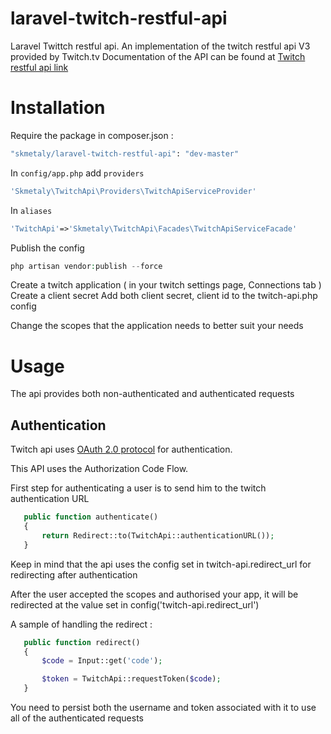 # laravel-twitch-restful-api
Laravel Twittch restful api. An implementation of the twitch restful api V3 provided by Twitch.tv
Documentation of the API can be found at [Twitch restful api link](https://github.com/justintv/Twitch-API)

# Installation

Require the package in composer.json : 
```bash
"skmetaly/laravel-twitch-restful-api": "dev-master"
```
In ```config/app.php``` add ```providers```
```php
'Skmetaly\TwitchApi\Providers\TwitchApiServiceProvider'
```
In ```aliases```
```php
'TwitchApi'=>'Skmetaly\TwitchApi\Facades\TwitchApiServiceFacade'
```
Publish the config
```php
php artisan vendor:publish --force
```
Create a twitch application ( in your twitch settings page, Connections tab )
Create a client secret
Add both client secret, client id to the twitch-api.php config

Change the scopes that the application needs to better suit your needs

# Usage

The api provides both non-authenticated and authenticated requests

##  Authentication

Twitch api uses [OAuth 2.0 protocol] for authentication.

This API uses the Authorization Code Flow.

First step for authenticating a user is to send him to the twitch authentication URL  

 ```php
    public function authenticate()
    {
        return Redirect::to(TwitchApi::authenticationURL());
    }
 ```
 Keep in mind that the api uses the config set in twitch-api.redirect_url for redirecting after authentication
 
 After the user accepted the scopes and authorised your app, it will be redirected at the value set in config('twitch-api.redirect_url')
 
 A sample of handling the redirect :
 
  ```php
     public function redirect()
     {
         $code = Input::get('code');
 
         $token = TwitchApi::requestToken($code);
     }
  ```
   
   You need to persist both the username and token associated with it to use all of the authenticated requests
    
    
    
    
[OAuth 2.0 protocol]:http://hueniverse.com/2010/05/introducing-oauth-2-0